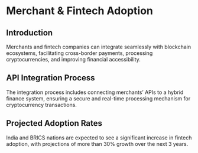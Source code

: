 # Merchant & Fintech Adoption

## Introduction

Merchants and fintech companies can integrate seamlessly with blockchain ecosystems, facilitating cross-border payments, processing cryptocurrencies, and improving financial accessibility.

## API Integration Process

The integration process includes connecting merchants’ APIs to a hybrid finance system, ensuring a secure and real-time processing mechanism for cryptocurrency transactions.

## Projected Adoption Rates

India and BRICS nations are expected to see a significant increase in fintech adoption, with projections of more than 30% growth over the next 3 years.
